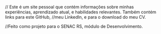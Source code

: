 // Este é um site pessoal que contém informações sobre minhas experiências, aprendizado atual, e habilidades relevantes. Também contém links para este GitHub,
//meu LinkedIn, e para o download do meu CV.

//Feito como projeto para o SENAC RS, módulo de Desenvolvimento.
